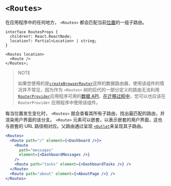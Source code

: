 # `<Routes>`

在应用程序中的任何地方， `<Routes>` 都会匹配当前[位置](https://baimingxuan.github.io/react-router6-doc/hook/location)的一组子路由。

```tsx
interface RoutesProps {
  children?: React.ReactNode;
  location?: Partial<Location> | string;
}

<Routes location>
  <Route />
</Routes>;
```

> NOTE
>
> 如果您使用的是[`createBrowserRouter`](https://baimingxuan.github.io/react-router6-doc/routers/create-browser-router)这样的数据路由器，使用该组件的情况并不常见，因为作为 `<Routes>` 树的后代的一部分定义的路由无法利用[`RouterProvider`](https://baimingxuan.github.io/react-router6-doc/routers/router-provider)应用程序可用的[数据 API](https://baimingxuan.github.io/react-router6-doc/routers/picking-a-router#data-apis)。[在迁移过程中](https://baimingxuan.github.io/react-router6-doc/upgrading/v6-data)，您可以也应该在 `RouterProvider` 应用程序中使用该组件。

每当位置发生变化时， `<Routes>` 就会查看其所有子路由，找出最匹配的路由，并渲染用户界面的该分支。 `<Route>` 元素可以嵌套，以表示嵌套的用户界面，这也与嵌套的 URL 路径相对应。父路由通过呈现 [`<Outlet`](https://baimingxuan.github.io/react-router6-doc/components/outlet)来呈现其子路由。

```jsx
<Routes>
  <Route path="/" element={<Dashboard />}>
    <Route
      path="messages"
      element={<DashboardMessages />}
    />
    <Route path="tasks" element={<DashboardTasks />} />
  </Route>
  <Route path="about" element={<AboutPage />} />
</Routes>
```